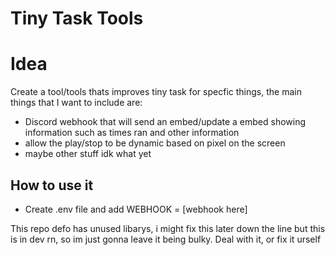 # Tiny Task Tools

# Idea
Create a tool/tools thats improves tiny task for specfic things, the main things that I want to include are:
- Discord webhook that will send an embed/update a embed showing information such as times ran and  other information
- allow the play/stop to be dynamic based on pixel on the screen
- maybe other stuff idk what yet


## How to use it

- Create .env file and add WEBHOOK = [webhook here]


This repo defo has unused libarys, i might fix this later down the line but this is in dev rn, so im just gonna leave it being bulky. Deal with it, or fix it urself
 
